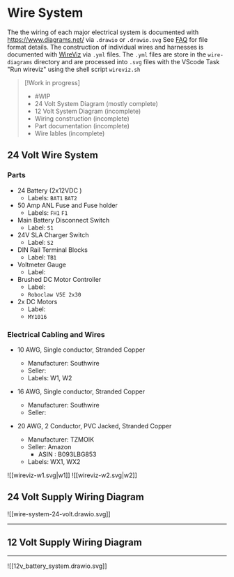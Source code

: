 # Wire System

The the wiring of each major electrical system is documented with https://www.diagrams.net/ via `.drawio` or `.drawio.svg`  See [FAQ](https://www.diagrams.net/doc/faq/save-file-formats) for file format details. The construction of individual wires and harnesses is documented with [WireViz](https://github.com/formatc1702/WireViz) via `.yml` files. The `.yml` files are store in the `wire-diagrams` directory and are processed into `.svg` files with the VScode Task "Run wireviz" using the shell script  `wireviz.sh`

>[!Work in progress]
> - #WIP
> - 24 Volt System Diagram (mostly complete)
> - 12 Volt System Diagram (incomplete)
> - Wiring construction (incomplete)
> - Part documentation (incomplete)
> - Wire lables (incomplete)

## 24 Volt Wire System

### Parts

- 24 Battery (2x12VDC )
	- Labels: `BAT1`  `BAT2`
-  50 Amp ANL Fuse and Fuse holder
	- Labels: `FH1` `F1`
- Main Battery Disconnect Switch
	- Label: `S1` 
- 24V SLA Charger Switch
	- Label: `S2`
- DIN Rail Terminal Blocks
	- Label: `TB1`
- Voltmeter Gauge
	- Label:
- Brushed DC Motor Controller
	- Label:
	- `Roboclaw V5E 2x30`
- 2x DC Motors
	- Label:
	- `MY1016`

### Electrical Cabling and Wires

- 10 AWG, Single conductor, Stranded Copper
	- Manufacturer: Southwire
	- Seller:
	- Labels: W1, W2
- 16 AWG, Single conductor, Stranded Copper
	- Manufacturer: Southwire
	- Seller: 

- 20 AWG, 2 Conductor, PVC Jacked, Stranded Copper 
	- Manufacturer: TZMOIK
	- Seller: Amazon
		- ASIN : B093LBG853
	- Labels: WX1, WX2


![[wireviz-w1.svg|w1]] ![[wireviz-w2.svg|w2]]

## 24 Volt Supply Wiring Diagram

![[wire-system-24-volt.drawio.svg]]


---

## 12 Volt Supply Wiring Diagram

---
![[12v_battery_system.drawio.svg]]